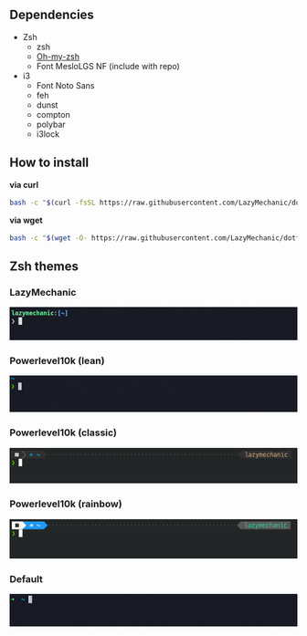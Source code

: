 ## Dependencies
- Zsh
    - zsh
    - [Oh-my-zsh](https://github.com/ohmyzsh/ohmyzsh)
    - Font MesloLGS NF (include with repo)
- i3
    - Font Noto Sans
    - feh
    - dunst
    - compton
    - polybar
    - i3lock

## How to install 
 **via curl**
 ```bash
bash -c "$(curl -fsSL https://raw.githubusercontent.com/LazyMechanic/dotfiles/master/install-dotfiles.sh) ${$ZSH_CUSTOM:-~/.oh-my-zsh/custom}"
 ```

**via wget**
```bash
bash -c "$(wget -O- https://raw.githubusercontent.com/LazyMechanic/dotfiles/master/install-dotfiles.sh) ${$ZSH_CUSTOM:-~/.oh-my-zsh/custom}" 
```

## Zsh themes
### LazyMechanic
![LazyMechanic](./lazymechanic.png)
### Powerlevel10k (lean)
![Powerlevel10k_lean](./p10k.lean.png)
### Powerlevel10k (classic)
![Powerlevel10k_classic](./p10k.classic.png)
### Powerlevel10k (rainbow)
![Powerlevel10k_rainbow](./p10k.rainbow.png)
### Default
![Default](./default.png)
